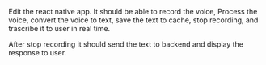 <!-- React native using expo
React native processing of voice..
Voice to text react native
Save to cache
Stop recording.

Text to backend...
Backend gemini

Calander Apis...
Todo Apis..
Keys points..
Email
React display all this things.. -->

Edit the react native app.
It should be able to record the voice, Process the voice, convert the voice to text, save the text to cache, stop recording, and trascribe it to user in real time.

After stop recording it should send the text to backend and display the response to user.
